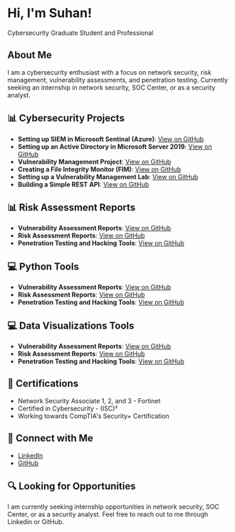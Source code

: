 <h1>Hi, I'm Suhan!</h1>
<p>Cybersecurity Graduate Student and Professional</p>

<h2>About Me</h2>
<p>I am a cybersecurity enthusiast with a focus on network security, risk management, vulnerability assessments, and penetration testing. Currently seeking an internship in network security, SOC Center, or as a security analyst.</p>

<h2>📊 Cybersecurity Projects</h2>
<ul>
  <li><b>Setting up SIEM in Microsoft Sentinal (Azure)</b>: <a href="[GitHub Repository URL]">View on GitHub</a></li>
  <li><b>Setting up an Active Directory in Microsoft Server 2019</b>: <a href="[GitHub Repository URL]">View on GitHub</a></li>
  <li><b>Vulnerability Management Project</b>: <a href="[GitHub Repository URL]">View on GitHub</a></li>
  <li><b>Creating a File Integrity Monitor (FIM)</b>: <a href="[GitHub Repository URL]">View on GitHub</a></li>
  <li><b>Setting up a Vulnerability Management Lab</b>: <a href="[GitHub Repository URL]">View on GitHub</a></li>
  <li><b>Building a Simple REST API</b>: <a href="[GitHub Repository URL]">View on GitHub</a></li>
</ul>

<h2>📊 Risk Assessment Reports</h2>
<ul>
  <li><b>Vulnerability Assessment Reports</b>: <a href="[GitHub Repository URL]">View on GitHub</a></li>
  <li><b>Risk Assessment Reports</b>: <a href="[GitHub Repository URL]">View on GitHub</a></li>
  <li><b>Penetration Testing and Hacking Tools</b>: <a href="[GitHub Repository URL]">View on GitHub</a></li>
</ul>

<h2>💻 Python Tools</h2>
<ul>
  <li><b>Vulnerability Assessment Reports</b>: <a href="[GitHub Repository URL]">View on GitHub</a></li>
  <li><b>Risk Assessment Reports</b>: <a href="[GitHub Repository URL]">View on GitHub</a></li>
  <li><b>Penetration Testing and Hacking Tools</b>: <a href="[GitHub Repository URL]">View on GitHub</a></li>
</ul>

<h2>💻 Data Visualizations Tools</h2>
<ul>
  <li><b>Vulnerability Assessment Reports</b>: <a href="[GitHub Repository URL]">View on GitHub</a></li>
  <li><b>Risk Assessment Reports</b>: <a href="[GitHub Repository URL]">View on GitHub</a></li>
  <li><b>Penetration Testing and Hacking Tools</b>: <a href="[GitHub Repository URL]">View on GitHub</a></li>
</ul>

<h2>🏅 Certifications</h2>
<ul>
  <li>Network Security Associate 1, 2, and 3 - Fortinet</li>
  <li>Certified in Cybersecurity - (ISC)²</li>
  <li>Working towards CompTIA's Security+ Certification</li>
</ul>

<h2>🤝 Connect with Me</h2>
<ul>
  <li><a href="http://www.linkedin.com/in/suhanb">LinkedIn</a></li>
  <li><a href="https://github.com/cybersuhan">GitHub</a></li>
</ul>

<h2>🔍 Looking for Opportunities</h2>
<p>I am currently seeking internship opportunities in network security, SOC Center, or as a security analyst. Feel free to reach out to me through Linkedin or GitHub.</p>
